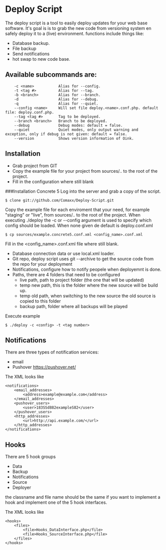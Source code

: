 Deploy Script
===================

The deploy script is a tool to easily deploy updates for your web base software.
It's goal is is to grab the new code from versioning system en safely deploy it to a (live) environment.
functions include things like:

- Database backup.
- File backup
- Send notifications
- hot swap to new code base.


Available subcommands are:
----

  		-c <name>			Alias for --config.
  		-t <tag #>			Alias for --tag.
  		-b <branch>			Alias for --branch.
  		-d					Alias for --debug.
  		-q					Alias for --quiet.
  		--config <name>		Will set file deploy.<name>.conf.php. default file: deploy.conf.php.
  		--tag <tag #>		Tag to be deployed.
  		--branch <branch>	Branch to be deployed.
  		--debug				Debug modes: default = false.
  		--quiet				Quiet modes, only output warning and exception, only if debug is not given: default = false.
  		--version			Shows version information of Oink.

Installation
----
- Grab project from GIT
- Copy the example file for your project from sources/.. to the root of the project.
- Fill in the configuration where still blank


###Installation Concrete 5
Log into the server and grab a copy of the script.

	$ clone git://github.com/Comaxx/Deploy-Script.git

Copy the example file for each enviroment that your need, for example "staging" or "live", from sources/.. to the root of the project.
When executing ./deploy the -c or --config argument is used to specify which config should be loaded.
When none given de default is deploy.conf.xml

	$ cp sources/example.concrete5.conf.xml <config_name>.conf.xml

Fill in the <config_name>.conf.xml file where still blank.

- Database connection data or use local.xml loader.
- Git repo, deploy script uses git --archive to get the source code from the repo for your deployment
- Notifications, configure how to notify peopele when deployemnt is done.
- Paths, there are 4 folders that need to be configured
	- live path, path to project folder (the one that will be updated)
	- temp new path, this is the folder where the new source will be build up.
	- temp old path, when switching to the new source the old source is copied to this folder
	- backup path, folder where all backups will be played

Execute example

	$ ./deploy -c <config> -t <tag number>

Notifications
----
There are three types of notification services:

- email
- Pushover https://pushover.net/

The XML looks like

	<notifications>
		<email_addresses>
			<address>example@example.com</address>
		</email_addresses>
		<pushover_users>
			<user>183SSd882exampleS82</user>
		</pushover_users>
		<http_addresses>
			<url>http://api.example.com/</url>
		</http_addresses>
	</notifications>


Hooks
----
There are 5 hook groups

- Data
- Backup
- Notifications
- Source
- Deployer

the classname and file name should be the same if you want to implement a hook and implement one of  the 5 hook interfaces.

The XML looks like

	<hooks>
		<files>
			<file>Hooks_DataInterface.php</file>
			<file>Hooks_SourceInterface.php</file>
		</files>
	</hooks>
